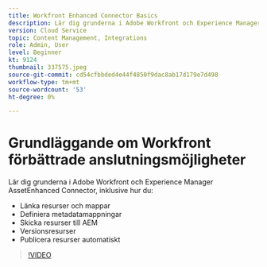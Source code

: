 ```yaml
---
title: Workfront Enhanced Connector Basics
description: Lär dig grunderna i Adobe Workfront och Experience Manager Assets förbättrade anslutningsprogram.
version: Cloud Service
topic: Content Management, Integrations
role: Admin, User
level: Beginner
kt: 9124
thumbnail: 337575.jpeg
source-git-commit: cd54cfbbded4e44f4850f9dac8ab17d179e7d498
workflow-type: tm+mt
source-wordcount: '53'
ht-degree: 0%

---
```



# Grundläggande om Workfront förbättrade anslutningsmöjligheter

Lär dig grunderna i Adobe Workfront och Experience Manager AssetEnhanced Connector, inklusive hur du:

+ Länka resurser och mappar
+ Definiera metadatamappningar
+ Skicka resurser till AEM
+ Versionsresurser
+ Publicera resurser automatiskt

>[!VIDEO](https://video.tv.adobe.com/v/337575/?quality=12&learn=on)
